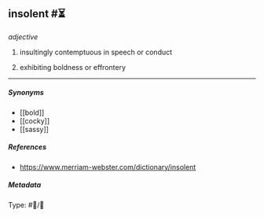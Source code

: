 ## insolent #⏳ 

_adjective_

1. insultingly contemptuous in speech or conduct

2. exhibiting boldness or effrontery

___

##### Synonyms

-   [[bold]]
-   [[cocky]]
-   [[sassy]]

##### References 

- https://www.merriam-webster.com/dictionary/insolent

##### Metadata

Type: #💬/💬 